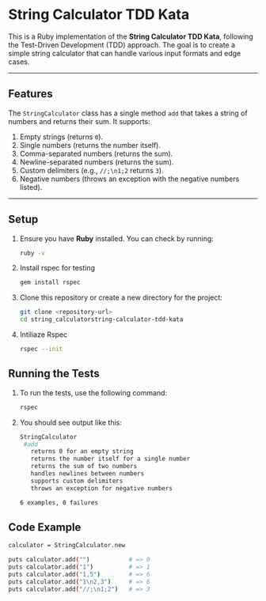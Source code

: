 # String Calculator TDD Kata

This is a Ruby implementation of the **String Calculator TDD Kata**, following the Test-Driven Development (TDD) approach. The goal is to create a simple string calculator that can handle various input formats and edge cases.

---

## **Features**
The `StringCalculator` class has a single method `add` that takes a string of numbers and returns their sum. It supports:
1. Empty strings (returns `0`).
2. Single numbers (returns the number itself).
3. Comma-separated numbers (returns the sum).
4. Newline-separated numbers (returns the sum).
5. Custom delimiters (e.g., `//;\n1;2` returns `3`).
6. Negative numbers (throws an exception with the negative numbers listed).

---

## **Setup**
1. Ensure you have **Ruby** installed. You can check by running:
   ```sh
   ruby -v
2. Install rspec for testing
   ```sh
   gem install rspec
3. Clone this repository or create a new directory for the project:
   ```sh
   git clone <repository-url>
   cd string_calculatorstring-calculator-tdd-kata
4. Intiliaze Rspec
   ```sh
   rspec --init

## **Running the Tests**

1. To run the tests, use the following command:
   ```sh
   rspec

2. You should see output like this:
   ```sh
   StringCalculator
    #add
      returns 0 for an empty string
      returns the number itself for a single number
      returns the sum of two numbers
      handles newlines between numbers
      supports custom delimiters
      throws an exception for negative numbers

   6 examples, 0 failures

## **Code Example**

   ```sh
   calculator = StringCalculator.new

   puts calculator.add("")           # => 0
   puts calculator.add("1")          # => 1
   puts calculator.add("1,5")        # => 6
   puts calculator.add("1\n2,3")     # => 6
   puts calculator.add("//;\n1;2")   # => 3

